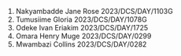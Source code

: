 1. Nakyambadde Jane Rose 2023/DCS/DAY/1103G
2. Tumusiime Gloria 2023/DCS/DAY/1078G
3. Odeke Ivan Eriakim 2023/DCS/DAY/1725
4. Omara Henry Muge 2023/DCS/DAY/0299
5. Mwambazi Collins 2023/DCS/DAY/0282